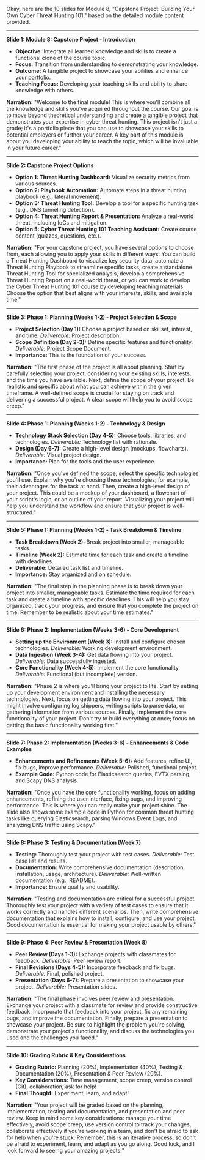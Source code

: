 Okay, here are the 10 slides for Module 8, "Capstone Project: Building Your Own Cyber Threat Hunting 101," based on the detailed module content provided.

---

**Slide 1: Module 8: Capstone Project - Introduction**

*   **Objective:** Integrate all learned knowledge and skills to create a functional clone of the course topic.
*   **Focus:** Transition from understanding to demonstrating your knowledge.
*   **Outcome:** A tangible project to showcase your abilities and enhance your portfolio.
*   **Teaching Focus:** Developing your teaching skills and ability to share knowledge with others.

**Narration:** "Welcome to the final module! This is where you'll combine all the knowledge and skills you've acquired throughout the course. Our goal is to move beyond theoretical understanding and create a tangible project that demonstrates your expertise in cyber threat hunting. This project isn't just a grade; it's a portfolio piece that you can use to showcase your skills to potential employers or further your career. A key part of this module is about you developing your ability to teach the topic, which will be invaluable in your future career."

---

**Slide 2: Capstone Project Options**

*   **Option 1: Threat Hunting Dashboard:** Visualize security metrics from various sources.
*   **Option 2: Playbook Automation:** Automate steps in a threat hunting playbook (e.g., lateral movement).
*   **Option 3: Threat Hunting Tool:** Develop a tool for a specific hunting task (e.g., DNS tunneling detection).
*   **Option 4: Threat Hunting Report & Presentation:** Analyze a real-world threat, including IoCs and mitigation.
*   **Option 5: Cyber Threat Hunting 101 Teaching Assistant:** Create course content (quizzes, questions, etc.).

**Narration:** "For your capstone project, you have several options to choose from, each allowing you to apply your skills in different ways. You can build a Threat Hunting Dashboard to visualize key security data, automate a Threat Hunting Playbook to streamline specific tasks, create a standalone Threat Hunting Tool for specialized analysis, develop a comprehensive Threat Hunting Report on a real-world threat, or you can work to develop the Cyber Threat Hunting 101 course by developing teaching materials. Choose the option that best aligns with your interests, skills, and available time."

---

**Slide 3: Phase 1: Planning (Weeks 1-2) - Project Selection & Scope**

*   **Project Selection (Day 1):** Choose a project based on skillset, interest, and time. *Deliverable:* Project description.
*   **Scope Definition (Day 2-3):** Define specific features and functionality. *Deliverable:* Project Scope Document.
*   **Importance:** This is the foundation of your success.

**Narration:** "The first phase of the project is all about planning. Start by carefully selecting your project, considering your existing skills, interests, and the time you have available. Next, define the scope of your project. Be realistic and specific about what you can achieve within the given timeframe. A well-defined scope is crucial for staying on track and delivering a successful project. A clear scope will help you to avoid scope creep."

---

**Slide 4: Phase 1: Planning (Weeks 1-2) - Technology & Design**

*   **Technology Stack Selection (Day 4-5):** Choose tools, libraries, and technologies. *Deliverable:* Technology list with rationale.
*   **Design (Day 6-7):** Create a high-level design (mockups, flowcharts). *Deliverable:* Visual project design.
*   **Importance:** Plan for the tools and the user experience.

**Narration:** "Once you've defined the scope, select the specific technologies you'll use. Explain why you're choosing these technologies; for example, their advantages for the task at hand. Then, create a high-level design of your project. This could be a mockup of your dashboard, a flowchart of your script's logic, or an outline of your report. Visualizing your project will help you understand the workflow and ensure that your project is well-structured."

---

**Slide 5: Phase 1: Planning (Weeks 1-2) - Task Breakdown & Timeline**

*   **Task Breakdown (Week 2):** Break project into smaller, manageable tasks.
*   **Timeline (Week 2):** Estimate time for each task and create a timeline with deadlines.
*   **Deliverable:** Detailed task list and timeline.
*   **Importance:** Stay organized and on schedule.

**Narration:** "The final step in the planning phase is to break down your project into smaller, manageable tasks. Estimate the time required for each task and create a timeline with specific deadlines. This will help you stay organized, track your progress, and ensure that you complete the project on time. Remember to be realistic about your time estimates."

---

**Slide 6: Phase 2: Implementation (Weeks 3-6) - Core Development**

*   **Setting up the Environment (Week 3):** Install and configure chosen technologies. *Deliverable:* Working development environment.
*   **Data Ingestion (Week 3-4):** Get data flowing into your project. *Deliverable:* Data successfully ingested.
*   **Core Functionality (Week 4-5):** Implement the core functionality. *Deliverable:* Functional (but incomplete) version.

**Narration:** "Phase 2 is where you'll bring your project to life. Start by setting up your development environment and installing the necessary technologies. Next, focus on getting data flowing into your project. This might involve configuring log shippers, writing scripts to parse data, or gathering information from various sources. Finally, implement the core functionality of your project. Don't try to build everything at once; focus on getting the basic functionality working first."

---

**Slide 7: Phase 2: Implementation (Weeks 3-6) - Enhancements & Code Examples**

*   **Enhancements and Refinements (Week 5-6):** Add features, refine UI, fix bugs, improve performance. *Deliverable:* Polished, functional project.
*   **Example Code:** Python code for Elasticsearch queries, EVTX parsing, and Scapy DNS analysis.

**Narration:** "Once you have the core functionality working, focus on adding enhancements, refining the user interface, fixing bugs, and improving performance. This is where you can really make your project shine. The slide also shows some example code in Python for common threat hunting tasks like querying Elasticsearch, parsing Windows Event Logs, and analyzing DNS traffic using Scapy."

---

**Slide 8: Phase 3: Testing & Documentation (Week 7)**

*   **Testing:** Thoroughly test your project with test cases. *Deliverable:* Test case list and results.
*   **Documentation:** Write comprehensive documentation (description, installation, usage, architecture). *Deliverable:* Well-written documentation (e.g., README).
*   **Importance:** Ensure quality and usability.

**Narration:** "Testing and documentation are critical for a successful project. Thoroughly test your project with a variety of test cases to ensure that it works correctly and handles different scenarios. Then, write comprehensive documentation that explains how to install, configure, and use your project. Good documentation is essential for making your project usable by others."

---

**Slide 9: Phase 4: Peer Review & Presentation (Week 8)**

*   **Peer Review (Days 1-3):** Exchange projects with classmates for feedback. *Deliverable:* Peer review report.
*   **Final Revisions (Days 4-5):** Incorporate feedback and fix bugs. *Deliverable:* Final, polished project.
*   **Presentation (Days 6-7):** Prepare a presentation to showcase your project. *Deliverable:* Presentation slides.

**Narration:** "The final phase involves peer review and presentation. Exchange your project with a classmate for review and provide constructive feedback. Incorporate that feedback into your project, fix any remaining bugs, and improve the documentation. Finally, prepare a presentation to showcase your project. Be sure to highlight the problem you're solving, demonstrate your project's functionality, and discuss the technologies you used and the challenges you faced."

---

**Slide 10: Grading Rubric & Key Considerations**

*   **Grading Rubric:** Planning (20%), Implementation (40%), Testing & Documentation (20%), Presentation & Peer Review (20%).
*   **Key Considerations:** Time management, scope creep, version control (Git), collaboration, ask for help!
*   **Final Thought:** Experiment, learn, and adapt!

**Narration:** "Your project will be graded based on the planning, implementation, testing and documentation, and presentation and peer review. Keep in mind some key considerations: manage your time effectively, avoid scope creep, use version control to track your changes, collaborate effectively if you're working in a team, and don't be afraid to ask for help when you're stuck. Remember, this is an iterative process, so don't be afraid to experiment, learn, and adapt as you go along. Good luck, and I look forward to seeing your amazing projects!"